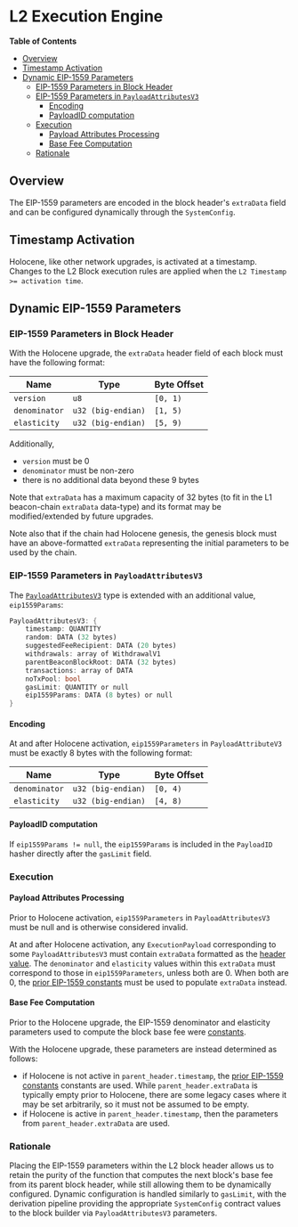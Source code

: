 # L2 Execution Engine

<!-- START doctoc generated TOC please keep comment here to allow auto update -->
<!-- DON'T EDIT THIS SECTION, INSTEAD RE-RUN doctoc TO UPDATE -->
**Table of Contents**

- [Overview](#overview)
- [Timestamp Activation](#timestamp-activation)
- [Dynamic EIP-1559 Parameters](#dynamic-eip-1559-parameters)
  - [EIP-1559 Parameters in Block Header](#eip-1559-parameters-in-block-header)
  - [EIP-1559 Parameters in `PayloadAttributesV3`](#eip-1559-parameters-in-payloadattributesv3)
    - [Encoding](#encoding)
    - [PayloadID computation](#payloadid-computation)
  - [Execution](#execution)
    - [Payload Attributes Processing](#payload-attributes-processing)
    - [Base Fee Computation](#base-fee-computation)
  - [Rationale](#rationale)

<!-- END doctoc generated TOC please keep comment here to allow auto update -->

## Overview

The EIP-1559 parameters are encoded in the block header's `extraData` field and can be configured dynamically through
the `SystemConfig`.

## Timestamp Activation

Holocene, like other network upgrades, is activated at a timestamp.  Changes to the L2 Block execution rules are applied
when the `L2 Timestamp >= activation time`.

## Dynamic EIP-1559 Parameters

### EIP-1559 Parameters in Block Header

With the Holocene upgrade, the `extraData` header field of each block must have the following format:

| Name          | Type               | Byte Offset |
| ------------- | ------------------ | ----------- |
| `version`     | `u8`               | `[0, 1)`    |
| `denominator` | `u32 (big-endian)` | `[1, 5)`    |
| `elasticity`  | `u32 (big-endian)` | `[5, 9)`    |

Additionally,

- `version` must be 0
- `denominator` must be non-zero
- there is no additional data beyond these 9 bytes

Note that `extraData` has a maximum capacity of 32 bytes (to fit in the L1 beacon-chain `extraData` data-type) and its
format may be modified/extended by future upgrades.

Note also that if the chain had Holocene genesis, the genesis block must have an above-formatted `extraData` representing
the initial parameters to be used by the chain.

### EIP-1559 Parameters in `PayloadAttributesV3`

The [`PayloadAttributesV3`](https://github.com/ethereum/execution-apis/blob/cea7eeb642052f4c2e03449dc48296def4aafc24/src/engine/cancun.md#payloadattributesv3)
type is extended with an additional value, `eip1559Params`:

```rs
PayloadAttributesV3: {
    timestamp: QUANTITY
    random: DATA (32 bytes)
    suggestedFeeRecipient: DATA (20 bytes)
    withdrawals: array of WithdrawalV1
    parentBeaconBlockRoot: DATA (32 bytes)
    transactions: array of DATA
    noTxPool: bool
    gasLimit: QUANTITY or null
    eip1559Params: DATA (8 bytes) or null
}
```

#### Encoding

At and after Holocene activation, `eip1559Parameters` in `PayloadAttributeV3` must be exactly 8 bytes with the following
format:

| Name          | Type               | Byte Offset |
| ------------- | ------------------ | ----------- |
| `denominator` | `u32 (big-endian)` | `[0, 4)`    |
| `elasticity`  | `u32 (big-endian)` | `[4, 8)`    |

#### PayloadID computation

If `eip1559Params != null`, the `eip1559Params` is included in the `PayloadID` hasher directly after the `gasLimit`
field.

### Execution

#### Payload Attributes Processing

Prior to Holocene activation, `eip1559Parameters` in `PayloadAttributesV3` must be null and is otherwise considered
invalid.

At and after Holocene activation, any `ExecutionPayload` corresponding to some `PayloadAttributesV3` must contain
`extraData` formatted as the [header value](#eip-1559-parameters-in-block-header). The `denominator` and `elasticity`
values within this `extraData` must correspond to those in `eip1559Parameters`, unless both are 0.  When both are 0, the
[prior EIP-1559 constants](../exec-engine.md#1559-parameters) must be used to populate `extraData` instead.

#### Base Fee Computation

Prior to the Holocene upgrade, the EIP-1559 denominator and elasticity parameters used to compute the block base fee
were [constants](../exec-engine.md#1559-parameters).

With the Holocene upgrade, these parameters are instead determined as follows:

- if Holocene is not active in `parent_header.timestamp`, the [prior EIP-1559
  constants](../exec-engine.md#1559-parameters) constants are used. While `parent_header.extraData` is typically empty
  prior to Holocene, there are some legacy cases where it may be set arbitrarily, so it must not be assumed to be empty.
- if Holocene is active in `parent_header.timestamp`, then the parameters from `parent_header.extraData` are used.

### Rationale

Placing the EIP-1559 parameters within the L2 block header allows us to retain the purity of the function that computes
the next block's base fee from its parent block header, while still allowing them to be dynamically configured.  Dynamic
configuration is handled similarly to `gasLimit`, with the derivation pipeline providing the appropriate `SystemConfig`
contract values to the block builder via `PayloadAttributesV3` parameters.
